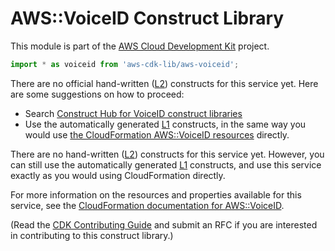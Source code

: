 # AWS::VoiceID Construct Library


This module is part of the [AWS Cloud Development Kit](https://github.com/aws/aws-cdk) project.

```ts nofixture
import * as voiceid from 'aws-cdk-lib/aws-voiceid';
```

<!--BEGIN CFNONLY DISCLAIMER-->

There are no official hand-written ([L2](https://docs.aws.amazon.com/cdk/latest/guide/constructs.html#constructs_lib)) constructs for this service yet. Here are some suggestions on how to proceed:

- Search [Construct Hub for VoiceID construct libraries](https://constructs.dev/search?q=voiceid)
- Use the automatically generated [L1](https://docs.aws.amazon.com/cdk/latest/guide/constructs.html#constructs_l1_using) constructs, in the same way you would use [the CloudFormation AWS::VoiceID resources](https://docs.aws.amazon.com/AWSCloudFormation/latest/UserGuide/AWS_VoiceID.html) directly.


<!--BEGIN CFNONLY DISCLAIMER-->

There are no hand-written ([L2](https://docs.aws.amazon.com/cdk/latest/guide/constructs.html#constructs_lib)) constructs for this service yet. 
However, you can still use the automatically generated [L1](https://docs.aws.amazon.com/cdk/latest/guide/constructs.html#constructs_l1_using) constructs, and use this service exactly as you would using CloudFormation directly.

For more information on the resources and properties available for this service, see the [CloudFormation documentation for AWS::VoiceID](https://docs.aws.amazon.com/AWSCloudFormation/latest/UserGuide/AWS_VoiceID.html).

(Read the [CDK Contributing Guide](https://github.com/aws/aws-cdk/blob/master/CONTRIBUTING.md) and submit an RFC if you are interested in contributing to this construct library.)

<!--END CFNONLY DISCLAIMER-->
